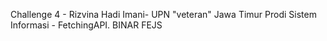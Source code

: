 Challenge 4 - Rizvina Hadi Imani- UPN "veteran" Jawa Timur Prodi Sistem Informasi - FetchingAPI. BINAR FEJS
